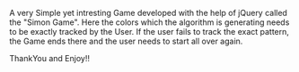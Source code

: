 A very Simple yet intresting Game developed with the help of jQuery called the "Simon Game". 
Here the colors which the algorithm is generating needs to be exactly tracked by the User.
If the user fails to track the exact pattern, the Game ends there and the user needs to start all over again.

ThankYou and Enjoy!!
